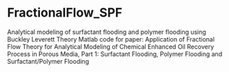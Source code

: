 # FractionalFlow_SPF
Analytical modeling of surfactant flooding and polymer flooding using Buckley Leverett Theory
Matlab code for paper: Application of Fractional Flow Theory for Analytical Modeling of Chemical Enhanced Oil Recovery Process in Porous Media, Part 1: Surfactant Flooding, Polymer Flooding and Surfactant/Polymer Flooding
